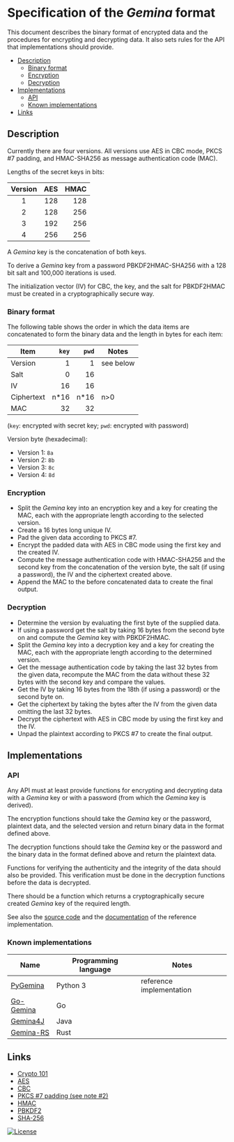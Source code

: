 # Specification of the *Gemina* format

This document describes the binary format of encrypted data and the
procedures for encrypting and decrypting data. It also sets rules for
the API that implementations should provide.

- [Description](#description)
    * [Binary format](#binary-format)
    * [Encryption](#encryption)
    * [Decryption](#decryption)
- [Implementations](#implementations)
    * [API](#api)
    * [Known implementations](#known-implementations)
- [Links](#links)

## Description

Currently there are four versions. All versions use AES in CBC mode,
PKCS #7 padding, and HMAC-SHA256 as message authentication code (MAC).

Lengths of the secret keys in bits:

| Version | AES | HMAC |
| :-----: | --: | ---: |
|    1    | 128 |  128 |
|    2    | 128 |  256 |
|    3    | 192 |  256 |
|    4    | 256 |  256 |

A *Gemina* key is the concatenation of both keys.

To derive a *Gemina* key from a password PBKDF2HMAC-SHA256 with a 128 bit
salt and 100,000 iterations is used.

The initialization vector (IV) for CBC, the key, and the salt
for PBKDF2HMAC must be created in a cryptographically secure way.

### Binary format

The following table shows the order in which the data items are
concatenated to form the binary data and the length in bytes
for each item:

|    Item    | `key` | `pwd` |   Notes   |
| ---------- | ----: | ----: | --------- |
| Version    |     1 |     1 | see below |
| Salt       |     0 |    16 |           |
| IV         |    16 |    16 |           |
| Ciphertext |  n*16 |  n*16 | n>0       |
| MAC        |    32 |    32 |           |

(`key`: encrypted with secret key; `pwd`: encrypted with password)

Version byte (hexadecimal):
- Version 1: `8a`
- Version 2: `8b`
- Version 3: `8c`
- Version 4: `8d`

### Encryption

- Split the *Gemina* key into an encryption key and a key for creating the MAC,
  each with the appropriate length according to the  selected version.
- Create a 16 bytes long unique IV.
- Pad the given data according to PKCS #7.
- Encrypt the padded data with AES in CBC mode using the first key and the created IV.
- Compute the message authentication code with HMAC-SHA256 and the second key from the
  concatenation of the version byte, the salt (if using a password), the IV and the
  ciphertext created above.
- Append the MAC to the before concatenated data to create the final output.

### Decryption

- Determine the version by evaluating the first byte of the supplied data.
- If using a password get the salt by taking 16 bytes from the second byte on
  and compute the *Gemina* key with PBKDF2HMAC.
- Split the *Gemina* key into a decryption key and a key for creating the MAC,
  each with the appropriate length according to the  determined version.
- Get the message authentication code by taking the last 32 bytes from the
  given data, recompute the MAC from the data without these 32 bytes with
  the second key and compare the values.
- Get the IV by taking 16 bytes from the 18th (if using a password) or the
  second byte on.
- Get the ciphertext by taking the bytes after the IV from the given data omitting
  the last 32 bytes.
- Decrypt the ciphertext with AES in CBC mode by using the first key and the IV.
- Unpad the plaintext according to PKCS #7 to create the final output.

## Implementations

### API

Any API must at least provide functions for encrypting and decrypting data with
a *Gemina* key or with a password (from which the *Gemina* key is derived).

The encryption functions should take the *Gemina* key or the password, plaintext data,
and the selected version and return binary data in the format defined above.

The decryption functions should take the *Gemina* key or the password and the binary
data in the format defined above and return the plaintext data.

Functions for verifying the authenticity and the integrity of the data should also be
provided. This verification must be done in the decryption functions before the data
is decrypted.

There should be a function which returns a cryptographically secure created *Gemina* key
of the required length.

See also the [source code][] and the [documentation][] of the reference implementation.

[source code]: https://github.com/andreas19/pygemina/blob/master/src/gemina/__init__.py
[documentation]: https://andreas19.github.io/pygemina/mod_api.html

### Known implementations

| Name                         | Programming language | Notes                    |
| ---------------------------- | -------------------- | ------------------------ |
| [PyGemina][]                 | Python 3             | reference implementation |
| [Go-Gemina][]                | Go                   |                          |
| [Gemina4J][]                 | Java                 |                          |
| [Gemina-RS][]                | Rust                 |                          |

[PyGemina]: https://andreas19.github.io/pygemina/mod_api.html
[Go-Gemina]: https://pkg.go.dev/github.com/andreas19/go-gemina/gemina
[Gemina4J]: https://andreas19.github.io/gemina4j/
[Gemina-RS]: https://docs.rs/gemina/

## Links
- [Crypto 101](https://www.crypto101.io/)
- [AES](https://en.wikipedia.org/wiki/Advanced_Encryption_Standard)
- [CBC](https://en.wikipedia.org/wiki/Block_cipher_mode_of_operation#CBC)
- [PKCS #7 padding (see note #2)](https://tools.ietf.org/html/rfc2315#section-10.3)
- [HMAC](https://en.wikipedia.org/wiki/HMAC)
- [PBKDF2](https://en.wikipedia.org/wiki/PBKDF2)
- [SHA-256](https://en.wikipedia.org/wiki/SHA-2)


[![License](https://i.creativecommons.org/l/by/4.0/88x31.png "Creative Commons Attribution 4.0 International License")](https://creativecommons.org/licenses/by/4.0/)
